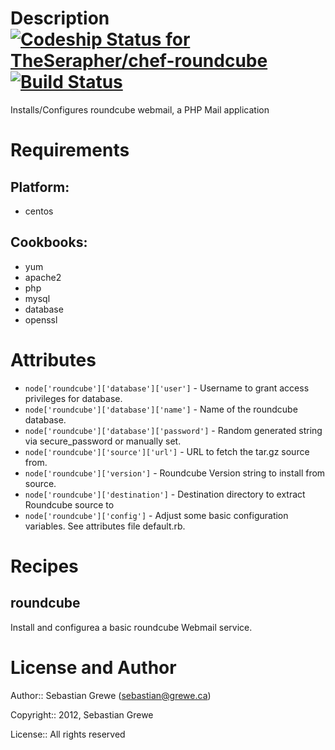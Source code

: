 Description [ ![Codeship Status for TheSerapher/chef-roundcube](https://www.codeship.io/projects/8a8c2730-55e6-0130-b5a3-1231381d5121/status?branch=master)](https://www.codeship.io/projects/1455) [![Build Status](https://travis-ci.org/TheSerapher/chef-roundcube.png?branch=master)](https://travis-ci.org/TheSerapher/chef-roundcube)
===========

Installs/Configures roundcube webmail, a PHP Mail application

Requirements
============

## Platform:

* centos

## Cookbooks:

* yum
* apache2
* php
* mysql
* database
* openssl

Attributes
==========

* `node['roundcube']['database']['user']` - Username to grant access privileges for database.
* `node['roundcube']['database']['name']` - Name of the roundcube database.
* `node['roundcube']['database']['password']` - Random generated string via secure_password or manually set.
* `node['roundcube']['source']['url']` - URL to fetch the tar.gz source from.
* `node['roundcube']['version']` - Roundcube Version string to install from source.
* `node['roundcube']['destination']` - Destination directory to extract Roundcube source to
* `node['roundcube']['config']` - Adjust some basic configuration variables. See attributes file default.rb.

Recipes
=======

## roundcube

Install and configurea a basic roundcube Webmail service.


License and Author
==================

Author:: Sebastian Grewe (<sebastian@grewe.ca>)

Copyright:: 2012, Sebastian Grewe

License:: All rights reserved
